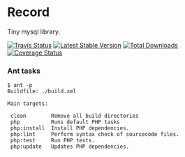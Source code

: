 # Record

Tiny mysql library.


[![Travis Status](https://api.travis-ci.org/dotser/record.svg?branch=master)](https://travis-ci.org/dotser/record)
[![Latest Stable Version](https://poser.pugx.org/dotser/record/v/stable)](https://packagist.org/packages/dotser/record)
[![Total Downloads](https://poser.pugx.org/dotser/record/downloads)](https://packagist.org/packages/dotser/record)
[![Coverage Status](https://coveralls.io/repos/github/dotser/record/badge.svg?branch=master)](https://coveralls.io/github/dotser/record?branch=master)


### Ant tasks

```
$ ant -p
Buildfile: ./build.xml

Main targets:

 clean        Remove all build directories
 php          Runs default PHP tasks
 php:install  Install PHP dependencies.
 php:lint     Perform syntax check of sourcecode files.
 php:test     Run PHP tests.
 php:update   Updates PHP dependencies.
```
